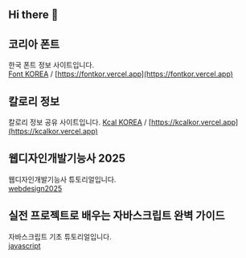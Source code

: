 ## Hi there 👋

## 코리아 폰트 
한국 폰트 정보 사이트입니다.   
[Font KOREA](https://github.com/websseu/fontkor) / [https://fontkor.vercel.app](https://fontkor.vercel.app)   

## 칼로리 정보 
칼로리 정보 공유 사이트입니다. 
[Kcal KOREA](https://github.com/websseu/kaclkor) / [https://kcalkor.vercel.app](https://kcalkor.vercel.app)   

## 웹디자인개발기능사 2025
웹디자인개발기능사 튜토리얼입니다.   
[webdesign2025](https://github.com/websseu/webdesign2025)   


## 실전 프로젝트로 배우는 자바스크립트 완벽 가이드
자바스크립트 기초 튜토리얼입니다.   
[javascript](https://github.com/websseu/javascript)   

